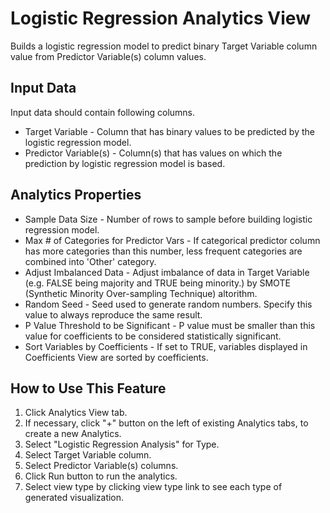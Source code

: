 # Logistic Regression Analytics View

Builds a logistic regression model to predict binary Target Variable column value from Predictor Variable(s) column values.

## Input Data
Input data should contain following columns.

  * Target Variable - Column that has binary values to be predicted by the logistic regression model.
  * Predictor Variable(s) - Column(s) that has values on which the prediction by logistic regression model is based.

## Analytics Properties

  * Sample Data Size - Number of rows to sample before building logistic regression model.
  * Max # of Categories for Predictor Vars - If categorical predictor column has more categories than this number, less frequent categories are combined into 'Other' category.
  * Adjust Imbalanced Data - Adjust imbalance of data in Target Variable (e.g. FALSE being majority and TRUE being minority.) by SMOTE (Synthetic Minority Over-sampling Technique) altorithm.
  * Random Seed - Seed used to generate random numbers. Specify this value to always reproduce the same result.
  * P Value Threshold to be Significant - P value must be smaller than this value for coefficients to be considered statistically significant.
  * Sort Variables by Coefficients - If set to TRUE, variables displayed in Coefficients View are sorted by coefficients.

## How to Use This Feature
1. Click Analytics View tab.
2. If necessary, click "+" button on the left of existing Analytics tabs, to create a new Analytics.
3. Select "Logistic Regression Analysis" for Type.
4. Select Target Variable column.
5. Select Predictor Variable(s) columns.
6. Click Run button to run the analytics.
7. Select view type by clicking view type link to see each type of generated visualization.

